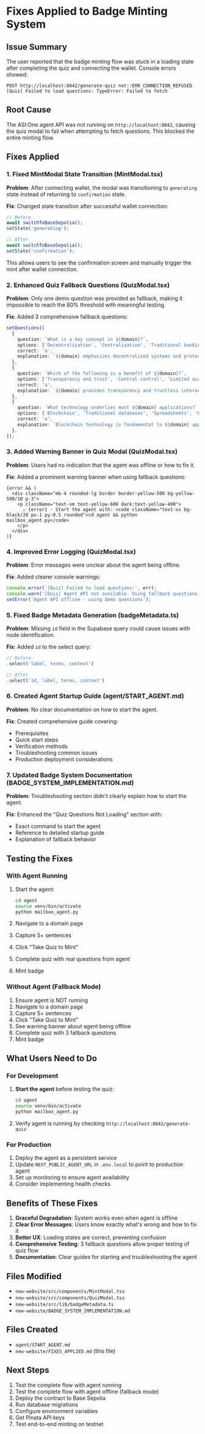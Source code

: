 # Fixes Applied to Badge Minting System

## Issue Summary

The user reported that the badge minting flow was stuck in a loading state after completing the quiz and connecting the wallet. Console errors showed:

```
POST http://localhost:8042/generate-quiz net::ERR_CONNECTION_REFUSED
[Quiz] Failed to load questions: TypeError: Failed to fetch
```

## Root Cause

The ASI:One agent API was not running on `http://localhost:8042`, causing the quiz modal to fail when attempting to fetch questions. This blocked the entire minting flow.

## Fixes Applied

### 1. Fixed MintModal State Transition (MintModal.tsx)

**Problem**: After connecting wallet, the modal was transitioning to `generating` state instead of returning to `confirmation` state.

**Fix**: Changed state transition after successful wallet connection:

```typescript
// Before
await switchToBaseSepolia();
setState('generating');

// After
await switchToBaseSepolia();
setState('confirmation');
```

This allows users to see the confirmation screen and manually trigger the mint after wallet connection.

### 2. Enhanced Quiz Fallback Questions (QuizModal.tsx)

**Problem**: Only one demo question was provided as fallback, making it impossible to reach the 80% threshold with meaningful testing.

**Fix**: Added 3 comprehensive fallback questions:

```typescript
setQuestions([
  {
    question: `What is a key concept in ${domain}?`,
    options: ['Decentralization', 'Centralization', 'Traditional banking', 'None of the above'],
    correct: 'a',
    explanation: `${domain} emphasizes decentralized systems and protocols.`,
  },
  {
    question: `Which of the following is a benefit of ${domain}?`,
    options: ['Transparency and trust', 'Central control', 'Limited access', 'High fees'],
    correct: 'a',
    explanation: `${domain} provides transparency and trustless interactions.`,
  },
  {
    question: `What technology underlies most ${domain} applications?`,
    options: ['Blockchain', 'Traditional databases', 'Spreadsheets', 'Email servers'],
    correct: 'a',
    explanation: `Blockchain technology is fundamental to ${domain} applications.`,
  },
]);
```

### 3. Added Warning Banner in Quiz Modal (QuizModal.tsx)

**Problem**: Users had no indication that the agent was offline or how to fix it.

**Fix**: Added a prominent warning banner when using fallback questions:

```tsx
{error && (
  <div className="mb-4 rounded-lg border border-yellow-500 bg-yellow-500/10 p-3">
    <p className="text-sm text-yellow-600 dark:text-yellow-400">
      ⚠️ {error} - Start the agent with: <code className="text-xs bg-black/20 px-1 py-0.5 rounded">cd agent && python mailbox_agent.py</code>
    </p>
  </div>
)}
```

### 4. Improved Error Logging (QuizModal.tsx)

**Problem**: Error messages were unclear about the agent being offline.

**Fix**: Added clearer console warnings:

```typescript
console.error('[Quiz] Failed to load questions:', err);
console.warn('[Quiz] Agent API not available. Using fallback questions for testing.');
setError('Agent API offline - using demo questions');
```

### 5. Fixed Badge Metadata Generation (badgeMetadata.ts)

**Problem**: Missing `id` field in the Supabase query could cause issues with node identification.

**Fix**: Added `id` to the select query:

```typescript
// Before
.select('label, terms, context')

// After
.select('id, label, terms, context')
```

### 6. Created Agent Startup Guide (agent/START_AGENT.md)

**Problem**: No clear documentation on how to start the agent.

**Fix**: Created comprehensive guide covering:
- Prerequisites
- Quick start steps
- Verification methods
- Troubleshooting common issues
- Production deployment considerations

### 7. Updated Badge System Documentation (BADGE_SYSTEM_IMPLEMENTATION.md)

**Problem**: Troubleshooting section didn't clearly explain how to start the agent.

**Fix**: Enhanced the "Quiz Questions Not Loading" section with:
- Exact command to start the agent
- Reference to detailed startup guide
- Explanation of fallback behavior

## Testing the Fixes

### With Agent Running

1. Start the agent:
   ```bash
   cd agent
   source venv/bin/activate
   python mailbox_agent.py
   ```

2. Navigate to a domain page
3. Capture 5+ sentences
4. Click "Take Quiz to Mint"
5. Complete quiz with real questions from agent
6. Mint badge

### Without Agent (Fallback Mode)

1. Ensure agent is NOT running
2. Navigate to a domain page
3. Capture 5+ sentences
4. Click "Take Quiz to Mint"
5. See warning banner about agent being offline
6. Complete quiz with 3 fallback questions
7. Mint badge

## What Users Need to Do

### For Development

1. **Start the agent** before testing the quiz:
   ```bash
   cd agent
   source venv/bin/activate
   python mailbox_agent.py
   ```

2. Verify agent is running by checking `http://localhost:8042/generate-quiz`

### For Production

1. Deploy the agent as a persistent service
2. Update `NEXT_PUBLIC_AGENT_URL` in `.env.local` to point to production agent
3. Set up monitoring to ensure agent availability
4. Consider implementing health checks

## Benefits of These Fixes

1. **Graceful Degradation**: System works even when agent is offline
2. **Clear Error Messages**: Users know exactly what's wrong and how to fix it
3. **Better UX**: Loading states are correct, preventing confusion
4. **Comprehensive Testing**: 3 fallback questions allow proper testing of quiz flow
5. **Documentation**: Clear guides for starting and troubleshooting the agent

## Files Modified

- `new-website/src/components/MintModal.tsx`
- `new-website/src/components/QuizModal.tsx`
- `new-website/src/lib/badgeMetadata.ts`
- `new-website/BADGE_SYSTEM_IMPLEMENTATION.md`

## Files Created

- `agent/START_AGENT.md`
- `new-website/FIXES_APPLIED.md` (this file)

## Next Steps

1. Test the complete flow with agent running
2. Test the complete flow with agent offline (fallback mode)
3. Deploy the contract to Base Sepolia
4. Run database migrations
5. Configure environment variables
6. Get Pinata API keys
7. Test end-to-end minting on testnet

